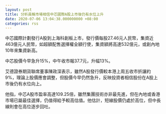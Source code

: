 ```yaml
---
layout: post
title: 分析員稱市場相信中芯國際A股上市後仍有水位上升
date: 2020-07-06 13:04:38.000000000 +08:00
categories: rss
---
```


中芯國際計劃發行A股到上海科創板上市，發行價每股27.46元人民幣，集資近463億元人民幣，如超額配售選擇權全額行使，集資額將高達532億元，或創內地10年來集資新高。

中芯股價今早急升15%，中午收市報37.7元，升幅13%。

艾德證券期貨聯席董事陳政深表示，雖然A股發行價較本港上周五收市折讓約9%，理論上股價應會調整，但股價今早仍然急升，反映投資者相信股份在A股上市後仍有水位向上。

他指，中芯A股市盈率高達109.25倍，雖然集團技術亦非最先進，但在內地或香港市場已屬最佳選擇，仍值得給予較高估值。他估計，短線股價仍處於高位，但中長線則會在高位逐步回吐。
